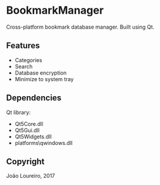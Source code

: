 # BookmarkManager
Cross-platform bookmark database manager.
Built using Qt.
## Features
- Categories
- Search
- Database encryption
- Minimize to system tray
## Dependencies
Qt library:
- Qt5Core.dll
- Qt5Gui.dll
- Qt5Widgets.dll
- platforms\\qwindows.dll
## Copyright
João Loureiro, 2017

